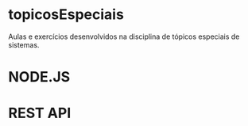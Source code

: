 # topicosEspeciais
Aulas e exercícios desenvolvidos na disciplina de tópicos especiais de sistemas.

# NODE.JS
# REST API
